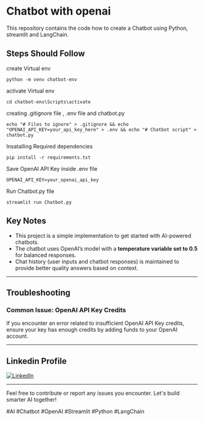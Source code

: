 # Chatbot with openai

This repository contains the code how to create a Chatbot using  Python, streamlit and LangChain.

## Steps Should Follow

create Virtual env

  ```
  python -m venv chatbot-env
  ```
activate Virtual env

  ```
  cd chatbot-env\Scripts\activate
  ```
creating .gitignore file , .env file and chatbot.py

  ```
  echo "# Files to ignore" > .gitignore && echo "OPENAI_API_KEY=your_api_key_here" > .env && echo "# Chatbot script" > chatbot.py
  ```
Insatalling Required dependencies

  ```
  pip install -r requirements.txt
  ```

Save OpenAI API Key inside .env file
  ```
  OPENAI_API_KEY=your_openai_api_key
  ```

Run Chatbot.py file

  ```
  streamlit run Chatbot.py
  ```

## Key Notes
- This project is a simple implementation to get started with AI-powered chatbots.
- The chatbot uses OpenAI’s model with a **temperature variable set to 0.5** for balanced responses.
- Chat history (user inputs and chatbot responses) is maintained to provide better quality answers based on context.

---

## Troubleshooting

### Common Issue: OpenAI API Key Credits
If you encounter an error related to insufficient OpenAI API Key credits, ensure your key has enough credits by adding funds to your OpenAI account.

---

## Linkedin Profile

[![LinkedIn](https://img.shields.io/badge/LinkedIn-Isuru%20Madhushan-blue?logo=linkedin&style=for-the-badge)](https://www.linkedin.com/in/isuru-madhushan-096878273/)


---

Feel free to contribute or report any issues you encounter. Let's build smarter AI together!

#AI #Chatbot #OpenAI #Streamlit #Python #LangChain
